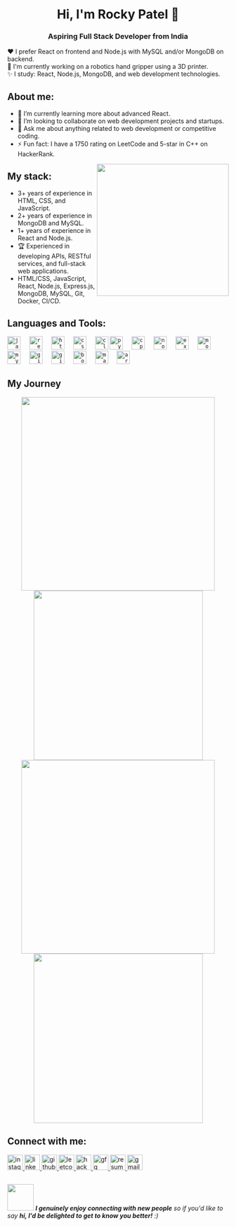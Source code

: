 
<h1 align="center">Hi, I'm Rocky Patel 👋</h1>
<h3 align="center">Aspiring Full Stack Developer from India</h3>

❤️ I prefer React on frontend and Node.js with MySQL and/or MongoDB on backend.                  
🤔 I'm currently working on a robotics hand gripper using a 3D printer.        
✨ I study: React, Node.js, MongoDB, and web development technologies.

## About me:
- 🌱 I’m currently learning more about advanced React.
- 👯 I’m looking to collaborate on web development projects and startups.
- 💬 Ask me about anything related to web development or competitive coding.
- ⚡ Fun fact: I have a 1750 rating on LeetCode and 5-star in C++ on HackerRank.

<img align="right" src="https://octodex.github.com/images/welcometocat.png" width="300">

## My stack:
- 3+ years of experience in HTML, CSS, and JavaScript.
- 2+ years of experience in MongoDB and MySQL.
- 1+ years of experience in React and Node.js.
- 🏆 Experienced in developing APIs, RESTful services, and full-stack web applications.
- HTML/CSS, JavaScript, React, Node.js, Express.js, MongoDB, MySQL, Git, Docker, CI/CD.

## Languages and Tools:
<div align="left">
  <code><img src="https://cdn.jsdelivr.net/gh/devicons/devicon/icons/javascript/javascript-original.svg" height="30" alt="javascript logo" /></code>
  <img width="12" />
  <code><img src="https://cdn.jsdelivr.net/gh/devicons/devicon/icons/react/react-original.svg" height="30" alt="react logo" /></code>
  <img width="12" />
  <code><img src="https://cdn.jsdelivr.net/gh/devicons/devicon/icons/html5/html5-original.svg" height="30" alt="html5 logo" /></code>
  <img width="12" />
  <code><img src="https://cdn.jsdelivr.net/gh/devicons/devicon/icons/css3/css3-original.svg" height="30" alt="css3 logo" /></code>
  <img width="12" />
  <code><img src="https://cdn.jsdelivr.net/gh/devicons/devicon/icons/c/c-original.svg" height="30" alt="c logo"  /></code>
  <code><img src="https://cdn.jsdelivr.net/gh/devicons/devicon/icons/python/python-original.svg" height="30" alt="python logo" /></code>
  <img width="12" />
  <code><img src="https://cdn.jsdelivr.net/gh/devicons/devicon/icons/cplusplus/cplusplus-original.svg" height="30" alt="cplusplus logo" /></code>
  <img width="12" />
  <code><img src="https://cdn.jsdelivr.net/gh/devicons/devicon/icons/nodejs/nodejs-original.svg" height="30" alt="nodejs logo" /></code>
  <img width="12" />
  <code><img src="https://cdn.jsdelivr.net/gh/devicons/devicon/icons/express/express-original.svg" height="30" alt="expressjs logo" /></code>
  <img width="12" />
  <code><img src="https://cdn.jsdelivr.net/gh/devicons/devicon/icons/mongodb/mongodb-original.svg" height="30" alt="mongodb logo" /></code>
  <img width="12" />
  <code><img src="https://cdn.jsdelivr.net/gh/devicons/devicon/icons/mysql/mysql-original.svg" height="30" alt="mysql logo" /></code>
  <img width="12" />
  <code><img src="https://cdn.jsdelivr.net/gh/devicons/devicon/icons/git/git-original.svg" height="30" alt="git logo" /></code>
  <img width="12" />
  <code><img src="https://cdn.jsdelivr.net/gh/devicons/devicon/icons/github/github-original.svg" height="30" alt="github logo" /></code>
  <img width="12" />
  <code><img src="https://cdn.jsdelivr.net/gh/devicons/devicon/icons/bootstrap/bootstrap-plain-wordmark.svg" height="30" alt="bootstrap logo" /></code>
  <img width="12" />
  <code><img src="https://upload.wikimedia.org/wikipedia/commons/2/21/Matlab_Logo.png" height="30" alt="matlab logo" /></code>
  <img width="12" />
  <code><img src="https://cdn.jsdelivr.net/gh/devicons/devicon/icons/arduino/arduino-original.svg" height="30" alt="arduino logo" /></code>
</div>

## My Journey
<div align="center">
  <img width="440px" src="https://github-readme-stats.vercel.app/api?username=rpatel9675&show_icons=true&theme=dracula">
  <img width="385px" src="https://github-readme-stats.vercel.app/api/top-langs/?username=rpatel9675&layout=compact&theme=dracula" />
  <img width="440px" src="https://github-readme-activity-graph.vercel.app/graph?username=rpatel9675&theme=dracula">
  <img width="385px" src="https://github-readme-streak-stats.herokuapp.com/?user=rpatel9675&theme=dracula" />
</div>

## Connect with me:
<div align="left">
  <a href="https://www.instagram.com/r0k_i7" target="_blank">
    <img src="https://img.shields.io/static/v1?message=Instagram&logo=instagram&label=&color=E4405F&logoColor=white&labelColor=&style=for-the-badge" height="35" alt="instagram logo" />
  </a>
  <a href="https://www.linkedin.com/in/rocky-patel-36070020a/" target="_blank">
    <img src="https://img.shields.io/static/v1?message=LinkedIn&logo=linkedin&label=&color=0077B5&logoColor=white&labelColor=&style=for-the-badge" height="35" alt="linkedin logo" />
  </a>
  <a href="https://github.com/rpatel9675" target="_blank">
    <img src="https://img.shields.io/static/v1?message=Github&logo=github&label=&color=181717&logoColor=white&labelColor=&style=for-the-badge" height="35" alt="github logo" />
  </a>
  <a href="https://leetcode.com/u/pprl735757/" target="_blank">
    <img src="https://img.shields.io/static/v1?message=LeetCode&logo=leetcode&label=&color=F9DC5C&logoColor=black&labelColor=&style=for-the-badge" height="35" alt="leetcode logo" />
  </a>
  <a href="https://www.hackerrank.com/profile/pprl735757" target="_blank">
    <img src="https://img.shields.io/static/v1?message=HackerRank&logo=hackerrank&label=&color=2EC866&logoColor=white&labelColor=&style=for-the-badge" height="35" alt="hackerrank logo" />
  </a>
  <a href="https://www.geeksforgeeks.org/user/pprl735757/" target="_blank">
    <img src="https://img.shields.io/static/v1?message=GeeksforGeeks&logo=geeksforgeeks&label=&color=4CAF50&logoColor=white&labelColor=&style=for-the-badge" height="35" alt="gfg logo" />
  </a>
  <a href="https://www.dropbox.com/scl/fi/7jiurd0nnju64xg81jmwm/Rocky_scv-4.pdf?rlkey=weixtpz9x7kkya6u4o7u6oia4&st=j3cejmm1&dl=0" target="_blank">
    <img src="https://img.shields.io/static/v1?message=Resume&logo=file-pdf&label=&color=FF6F61&logoColor=white&labelColor=&style=for-the-badge" height="35" alt="resume logo" />
  </a>
  <a href="mailto:pprl735757@gmail.com" target="_blank">
    <img src="https://img.shields.io/static/v1?message=Gmail&logo=gmail&label=&color=D14836&logoColor=white&labelColor=&style=for-the-badge" height="35" alt="gmail logo" />
  </a>
</div>



##
<img src="https://media.giphy.com/media/LnQjpWaON8nhr21vNW/giphy.gif" width="60"> <em><b>I genuinely enjoy connecting with new people</b> so if you'd like to say <b>hi, I'd be delighted to get to know you better!</b> :)</em>
